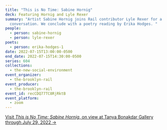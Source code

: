 ```yaml
---
title: "This is No Time: Sabine Hornig"
deck: Featuring Hornig and Lyle Rexer
summary: "Artist Sabine Hornig joins Rail contributor Lyle Rexer for a
  conversation. We conclude with a poetry reading by Erika Hodges. "
people:
  - person: sabine-hornig
  - person: lyle-rexer
poets:
  - person: erika-hodges-1
date: 2022-07-15T13:00:00-0500
end_date: 2022-07-15T14:30:00-0500
series: 604
collections:
  - the-new-social-environment
event_organizer:
  - the-brooklyn-rail
event_producer:
  - the-brooklyn-rail
event_id: recCDQ77TC8RjRktB
event_platform:
  - zoom
---
```

[Visit *This is No Time: Sabine Hornig*, on view at Tanya Bonakdar Gallery through July 29, 2022 →](https://www.tanyabonakdargallery.com/exhibitions/643-sabine-hornig-this-is-no-time-tanya-bonakdar-gallery-new-york/)